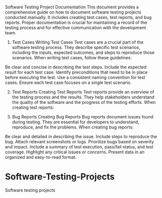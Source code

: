 Software Testing Project Documentation
This document provides a comprehensive guide on how to document software testing projects conducted manually. It includes creating test cases, test reports, and bug reports. Proper documentation is crucial for maintaining a record of the testing process and for effective communication with the development team.




1. Test Cases
Writing Test Cases
Test cases are a crucial part of the software testing process. They describe specific test scenarios, including the inputs, expected outcomes, and steps to reproduce those scenarios. When writing test cases, follow these guidelines:

Be clear and concise in describing the test steps.
Include the expected result for each test case.
Identify preconditions that need to be in place before executing the test.
Use a consistent naming convention for test cases.
Ensure each test case focuses on a single test scenario.

2. Test Reports
Creating Test Reports
Test reports provide an overview of the testing process and the results. They help stakeholders understand the quality of the software and the progress of the testing efforts. When creating test reports:

3. Bug Reports
Creating Bug Reports
Bug reports document issues found during testing. They are essential for developers to understand, reproduce, and fix the problems. When creating bug reports:

Be clear and detailed in describing the issue.
Include steps to reproduce the bug.
Attach relevant screenshots or logs.
Prioritize bugs based on severity and impact.
Include a summary of test execution, pass/fail status, and test coverage.
Highlight any critical issues or concerns.
Present data in an organized and easy-to-read format.


# Software-Testing-Projects
Software testing projects
